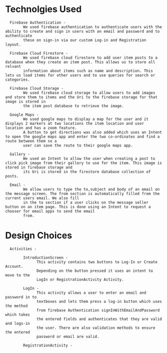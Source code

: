 # Technolgies Used
      Firebase Authentication - 
            We used firebase authentication to authenticate users with the ability to create and sign in users with an email and password and to authenticate   
            these on sign-in via our custom Log-in and Registration layout.
            
      Firebase Cloud Firestore - 
            We used firebase cloud firestore to add user item posts to a database when they create an item post. This allows us to store all relvant 
            information about items such as name and description. This lets us load items for other users and to use queries for search or categories.
            
      Firebase Cloud Storage - 
            We used firebase cloud storage to allow users to add images and store them to items and the Uri to the firebase storage for that image is stored in 
            the item post database to retrieve the image.
            
      Google Maps - 
            We used google maps to display a map for the user and it displays 2 markers at two locations the item location and user location and has a zoom feature.
            A button to get directions was also added which uses an Intent to open the google maps app and enter the two co-ordinates and find a route between them so a 
            user can save the route to their google maps app. 
            
      Gallery - 
            We used an Intent to allow the user when creating a post to click pick image from their gallery to use for the item. This image is stored in firebase storage and
            its Uri is stored in the firestore database collection of posts.
            
      Email -
            We allow users to type the to,subject and body of an email on the message screen. The from section is automatically filled from the current users email. We also fill
            in the to section if a user clicks on the message seller button on an item page. This is done using an Intent to request a chooser for email apps to send the email
            from.

# Design Choices

      Activities -
      
            IntroductionScreen - 
                  This activity contains two buttons to Log-In or Create Account. 
                  Depending on the button pressed it uses an intent to move to the
                  LogIn or RegistrationActivity Activity.
            
            LogIn - 
                  This activity allows a user to enter an email and password in to
                  textboxes and lets them press a log-in button which uses the method
                  from firebase Authentication signInWithEmailAndPassword which takes
                  the entered fields and authenticates that they are valid and logs-in
                  the user. There are also validation methods to ensure the entered
                  password or email are valid.
            
            RegistrationActivity -

